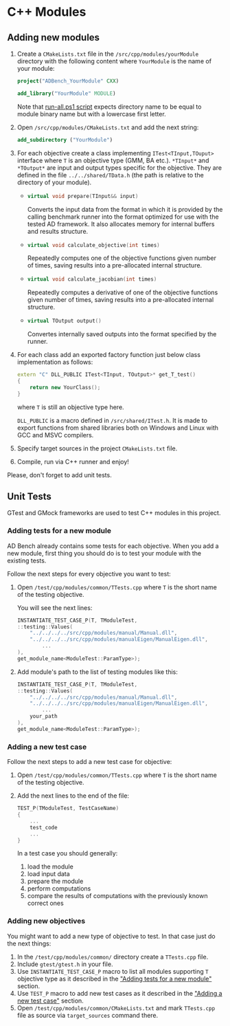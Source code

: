 # C++ Modules

## Adding new modules
1. Create a `CMakeLists.txt` file in the `/src/cpp/modules/yourModule` directory with the following content where `YourModule` is the name of your module:
    ```cmake
    project("ADBench_YourModule" CXX)

    add_library("YourModule" MODULE)
    ```
    
    Note that [run-all.ps1 script](../Architecture.md#global-runner) expects directory name to be equal to module binary name but with a lowercase first letter.
2. Open `/src/cpp/modules/CMakeLists.txt` and add the next string: 
    ```cmake
    add_subdirectory ("YourModule")
    ```
3. <span id="itest-implementation"> For each objective create a class implementing `ITest<TInput,TOuput>` interface where `T` is an objective type (GMM, BA etc.). `*TInput*` and `*TOutput*` are input and output types specific for the objective. They are defined in the file `../../shared/TData.h` (the path is relative to the directory of your module).
    - ```cpp
      virtual void prepare(TInput&& input)
      ```
        Converts the input data from the format in which it is provided by the calling benchmark runner into the format optimized for use with the tested AD framework. It also allocates memory for internal buffers and results structure.
    - ```cpp 
      virtual void calculate_objective(int times)
      ``` 
        Repeatedly computes one of the objective functions given number of times, saving results into a pre-allocated internal structure.
    - ```cpp
      virtual void calculate_jacobian(int times)
      ```
        Repeatedly computes a derivative of one of the objective functions given number of times, saving results into a pre-allocated internal structure.
    - ```cpp
      virtual TOutput output()
      ```
        Convertes internally saved outputs into the format specified by the runner.
    </span>

4. For each class add an exported factory function just below class implementation as follows:
    ```cpp
    extern "C" DLL_PUBLIC ITest<TInput, TOutput>* get_T_test()
    {
        return new YourClass();
    }
    ```
    where `T` is still an objective type here.

    `DLL_PUBLIC` is a macro defined in `/src/shared/ITest.h`. It is made to export functions from shared libraries both on Windows and Linux with GCC and MSVC compilers.
5. Specify target sources in the project `CMakeLists.txt` file.
6. Compile, run via C++ runner and enjoy!

Please, don't forget to add unit tests.

## Unit Tests

GTest and GMock frameworks are used to test C++ modules in this project.

### Adding tests for a new module

AD Bench already contains some tests for each objective.
When you add a new module, first thing you should do is to test your module with the existing tests.

Follow the next steps for every objective you want to test:

1. Open `/test/cpp/modules/common/TTests.cpp` where `T` is the short name of the testing objective.
    
   You will see the next lines:
    ```cpp
    INSTANTIATE_TEST_CASE_P(T, TModuleTest,
    ::testing::Values(
        "../../../../src/cpp/modules/manual/Manual.dll",
        "../../../../src/cpp/modules/manualEigen/ManualEigen.dll",
            ...
    ),
    get_module_name<ModuleTest::ParamType>);
    ```
2. Add module's path to the list of testing modules like this:
    ```cpp
    INSTANTIATE_TEST_CASE_P(T, TModuleTest,
    ::testing::Values(
        "../../../../src/cpp/modules/manual/Manual.dll",
        "../../../../src/cpp/modules/manualEigen/ManualEigen.dll",
            ...
        your_path
    ),
    get_module_name<ModuleTest::ParamType>);
    ```

### Adding a new test case

Follow the next steps to add a new test case for objective:

1. Open `/test/cpp/modules/common/TTests.cpp` where `T` is the short name of the testing objective.
2. Add the next lines to the end of the file:
    ```cpp
    TEST_P(TModuleTest, TestCaseName)
    {
        ...
        test_code
        ...
    }
    ```

    In a test case you should generally:
    1. load the module
    2. load input data
    3. prepare the module
    4. perform computations
    5. compare the results of computations with the previously known correct ones

### Adding new objectives

You might want to add a new type of objective to test. In that case just do the next things:

1. In the `/test/cpp/modules/common/` directory create a `TTests.cpp` file.
2. Include `gtest/gtest.h` in your file.
3. Use `INSTANTIATE_TEST_CASE_P` macro to list all modules supporting `T` objective type as it described in the ["Adding tests for a new module"](#adding-tests-for-a-new-module) section.
4. Use `TEST_P` macro to add new test cases as it described in the ["Adding a new test case"](#adding-a-new-test-case) section.
5. Open `/test/cpp/modules/common/CMakeLists.txt` and mark `TTests.cpp` file as source via `target_sources` command there.

